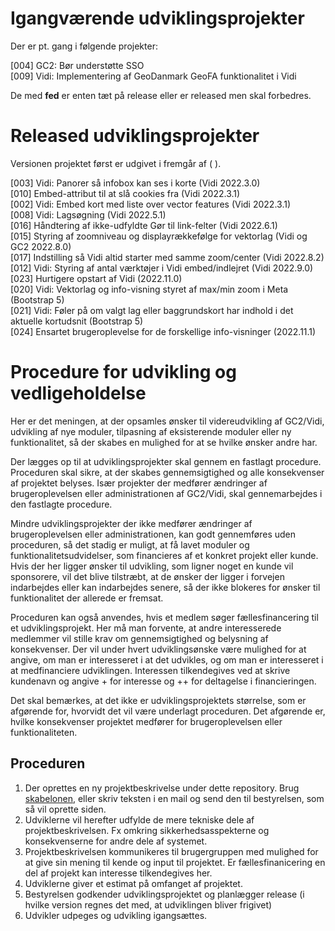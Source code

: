 # Igangværende udviklingsprojekter

Der er pt. gang i følgende projekter:

[004] GC2: Bør understøtte SSO   
[009] Vidi: Implementering af GeoDanmark GeoFA funktionalitet i Vidi

De med **fed** er enten tæt på release eller er released men skal forbedres.   

# Released udviklingsprojekter   
Versionen projektet først er udgivet i fremgår af ( ).    

[003] Vidi: Panorer så infobox kan ses i korte (Vidi 2022.3.0)    
[010] Embed-attribut til at slå cookies fra (Vidi 2022.3.1)  
[002] Vidi: Embed kort med liste over vector features (Vidi 2022.3.1)      
[008] Vidi: Lagsøgning (Vidi 2022.5.1)     
[016] Håndtering af ikke-udfyldte Gør til link-felter (Vidi 2022.6.1)   
[015] Styring af zoomniveau og displayrækkefølge for vektorlag (Vidi og GC2 2022.8.0)  
[017] Indstilling så Vidi altid starter med samme zoom/center (Vidi 2022.8.2)   
[012] Vidi: Styring af antal værktøjer i Vidi embed/indlejret (Vidi 2022.9.0)   
[023] Hurtigere opstart af Vidi (2022.11.0)   
[020] Vidi: Vektorlag og info-visning styret af max/min zoom i Meta (Bootstrap 5)   
[021] Vidi: Føler på om valgt lag eller baggrundskort har indhold i det aktuelle kortudsnit (Bootstrap 5)    
[024] Ensartet brugeroplevelse for de forskellige info-visninger (2022.11.1)   


# Procedure for udvikling og vedligeholdelse
Her er det meningen, at der opsamles ønsker til videreudvikling af GC2/Vidi, udvikling af nye moduler, tilpasning af eksisterende moduler eller ny funktionalitet, så der skabes en mulighed for at se hvilke ønsker andre har.

Der lægges op til at udviklingsprojekter skal gennem en fastlagt procedure. Proceduren skal sikre, at der skabes gennemsigtighed og alle konsekvenser af projektet belyses. Især projekter der medfører ændringer af brugeroplevelsen eller administrationen af GC2/Vidi, skal gennemarbejdes i den fastlagte procedure. 

Mindre udviklingsprojekter der ikke medfører ændringer af brugeroplevelsen eller administrationen, kan godt gennemføres uden proceduren, så det stadig er muligt, at få lavet moduler og funktionalitetsudvidelser, som financieres af et konkret projekt eller kunde. Hvis der her ligger ønsker til udvikling, som ligner noget en kunde vil sponsorere, vil det blive tilstræbt, at de ønsker der ligger i forvejen indarbejdes eller kan indarbejdes senere, så der ikke blokeres for ønsker til funktionalitet der allerede er fremsat.

Proceduren kan også anvendes, hvis et medlem søger fællesfinancering til et udviklingsprojekt. Her må man forvente, at andre interesserede medlemmer vil stille krav om gennemsigtighed og belysning af konsekvenser. Der vil under hvert udviklingsønske være mulighed for at angive, om man er interesseret i at det udvikles, og om man er interesseret i at medfinanciere udviklingen. Interessen tilkendegives ved at skrive kundenavn og angive + for interesse og ++ for deltagelse i financieringen.

Det skal bemærkes, at det ikke er udviklingsprojektets størrelse, som er afgørende for, hvorvidt det vil være underlagt proceduren. Det afgørende er, hvilke konsekvenser projektet medfører for brugeroplevelsen eller funktionaliteten.

## Proceduren
1. Der oprettes en ny projektbeskrivelse under dette repository. Brug [skabelonen](https://github.com/gc2vidi/Udvikling-og-vedligeholdelse/blob/master/skabelon.md), eller skriv teksten i en mail og send den til bestyrelsen, som så vil oprette siden.
2. Udviklerne vil herefter udfylde de mere tekniske dele af projektbeskrivelsen. Fx omkring sikkerhedsasspekterne og konsekvenserne for andre dele af systemet.
3. Projektbeskrivelsen kommunikeres til brugergruppen med mulighed for at give sin mening til kende og input til projektet. Er fællesfinanicering en del af projekt kan interesse tilkendegives her.
4. Udviklerne giver et estimat på omfanget af projektet.
5. Bestyrelsen godkender udviklingsprojektet og planlægger release (i hvilke version regnes det med, at udviklingen bliver frigivet)
4. Udvikler udpeges og udvikling igangsættes.


 
